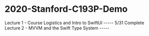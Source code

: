 # 2020-Stanford-C193P-Demo

Lecture 1 - Course Logistics and Intro to SwiftUI ----- 5/31 Complete  
Lecture 2 - MVVM and the Swift Type System ----- 
